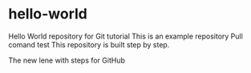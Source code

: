 # hello-world
Hello World repository for Git tutorial
This is an example repository
Pull comand test
This repository is built step by step.

The new lene with steps for GitHub
